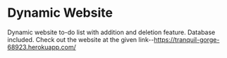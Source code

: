 # Dynamic Website
 Dynamic website to-do list with addition and deletion feature. Database included. 
Check out the website at the given link--https://tranquil-gorge-68923.herokuapp.com/
